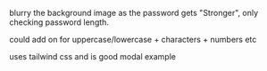 blurry the background image as the password gets "Stronger", only checking password length.

could add on for uppercase/lowercase + characters + numbers etc

uses tailwind css and is good modal example
